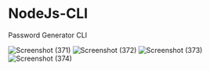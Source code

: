 # NodeJs-CLI
 Password Generator CLI
 
![Screenshot (371)](https://user-images.githubusercontent.com/78070870/134800343-fd0a2518-f534-4d4e-86b1-314f50bc4733.png)
![Screenshot (372)](https://user-images.githubusercontent.com/78070870/134800347-a6d8f9cd-37b3-43aa-972c-9b8c63e570a1.png)
![Screenshot (373)](https://user-images.githubusercontent.com/78070870/134800348-766498a3-ec56-4f09-ab9e-e39877fe6c14.png)
![Screenshot (374)](https://user-images.githubusercontent.com/78070870/134800349-4b6e7c91-4661-4989-b334-909eda15e63f.png)
